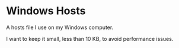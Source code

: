 # Windows Hosts
A hosts file I use on my Windows computer.

I want to keep it small, less than 10 KB, to avoid performance issues.
